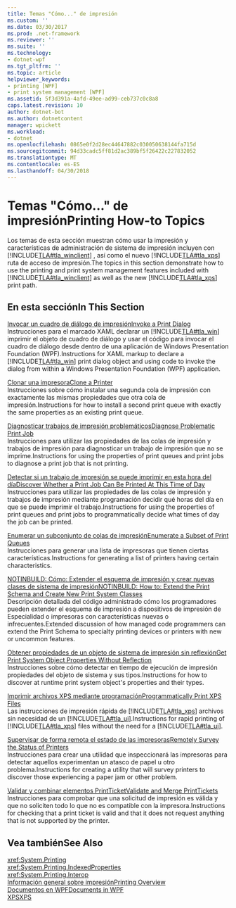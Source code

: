 ```yaml
---
title: Temas "Cómo..." de impresión
ms.custom: ''
ms.date: 03/30/2017
ms.prod: .net-framework
ms.reviewer: ''
ms.suite: ''
ms.technology:
- dotnet-wpf
ms.tgt_pltfrm: ''
ms.topic: article
helpviewer_keywords:
- printing [WPF]
- print system management [WPF]
ms.assetid: 5f3d391a-4afd-49ee-ad99-ceb737c0c8a8
caps.latest.revision: 10
author: dotnet-bot
ms.author: dotnetcontent
manager: wpickett
ms.workload:
- dotnet
ms.openlocfilehash: 0865e0f2d28ec44647882c030050638144fa715d
ms.sourcegitcommit: 94d33cadc5ff81d2ac389bf5f26422c227832052
ms.translationtype: MT
ms.contentlocale: es-ES
ms.lasthandoff: 04/30/2018
---
```

# <a name="printing-how-to-topics"></a><span data-ttu-id="768e7-102">Temas "Cómo..." de impresión</span><span class="sxs-lookup"><span data-stu-id="768e7-102">Printing How-to Topics</span></span>
<span data-ttu-id="768e7-103">Los temas de esta sección muestran cómo usar la impresión y características de administración de sistema de impresión incluyen con [!INCLUDE[TLA#tla_winclient](../../../../includes/tlasharptla-winclient-md.md)] , así como el nuevo [!INCLUDE[TLA#tla_xps](../../../../includes/tlasharptla-xps-md.md)] ruta de acceso de impresión.</span><span class="sxs-lookup"><span data-stu-id="768e7-103">The topics in this section demonstrate how to use the printing and print system management features included with [!INCLUDE[TLA#tla_winclient](../../../../includes/tlasharptla-winclient-md.md)] as well as the new [!INCLUDE[TLA#tla_xps](../../../../includes/tlasharptla-xps-md.md)] print path.</span></span>  
  
## <a name="in-this-section"></a><span data-ttu-id="768e7-104">En esta sección</span><span class="sxs-lookup"><span data-stu-id="768e7-104">In This Section</span></span>  
 [<span data-ttu-id="768e7-105">Invocar un cuadro de diálogo de impresión</span><span class="sxs-lookup"><span data-stu-id="768e7-105">Invoke a Print Dialog</span></span>](../../../../docs/framework/wpf/advanced/how-to-invoke-a-print-dialog.md)  
 <span data-ttu-id="768e7-106">Instrucciones para el marcado XAML declarar un [!INCLUDE[TLA#tla_win](../../../../includes/tlasharptla-win-md.md)] imprimir el objeto de cuadro de diálogo y usar el código para invocar el cuadro de diálogo desde dentro de una aplicación de Windows Presentation Foundation (WPF).</span><span class="sxs-lookup"><span data-stu-id="768e7-106">Instructions for XAML markup to declare a [!INCLUDE[TLA#tla_win](../../../../includes/tlasharptla-win-md.md)] print dialog object and using code to invoke the dialog from within a Windows Presentation Foundation (WPF) application.</span></span>  
  
 [<span data-ttu-id="768e7-107">Clonar una impresora</span><span class="sxs-lookup"><span data-stu-id="768e7-107">Clone a Printer</span></span>](../../../../docs/framework/wpf/advanced/how-to-clone-a-printer.md)  
 <span data-ttu-id="768e7-108">Instrucciones sobre cómo instalar una segunda cola de impresión con exactamente las mismas propiedades que otra cola de impresión.</span><span class="sxs-lookup"><span data-stu-id="768e7-108">Instructions for how to install a second print queue with exactly the same properties as an existing print queue.</span></span>  
  
 [<span data-ttu-id="768e7-109">Diagnosticar trabajos de impresión problemáticos</span><span class="sxs-lookup"><span data-stu-id="768e7-109">Diagnose Problematic Print Job</span></span>](../../../../docs/framework/wpf/advanced/how-to-diagnose-problematic-print-job.md)  
 <span data-ttu-id="768e7-110">Instrucciones para utilizar las propiedades de las colas de impresión y trabajos de impresión para diagnosticar un trabajo de impresión que no se imprime.</span><span class="sxs-lookup"><span data-stu-id="768e7-110">Instructions for using the properties of print queues and print jobs to diagnose a print job that is not printing.</span></span>  
  
 [<span data-ttu-id="768e7-111">Detectar si un trabajo de impresión se puede imprimir en esta hora del día</span><span class="sxs-lookup"><span data-stu-id="768e7-111">Discover Whether a Print Job Can Be Printed At This Time of Day</span></span>](../../../../docs/framework/wpf/advanced/how-to-discover-whether-a-print-job-can-be-printed-at-this-time-of-day.md)  
 <span data-ttu-id="768e7-112">Instrucciones para utilizar las propiedades de las colas de impresión y trabajos de impresión mediante programación decidir qué horas del día en que se puede imprimir el trabajo.</span><span class="sxs-lookup"><span data-stu-id="768e7-112">Instructions for using the properties of print queues and print jobs to programmatically decide what times of day the job can be printed.</span></span>  
  
 [<span data-ttu-id="768e7-113">Enumerar un subconjunto de colas de impresión</span><span class="sxs-lookup"><span data-stu-id="768e7-113">Enumerate a Subset of Print Queues</span></span>](../../../../docs/framework/wpf/advanced/how-to-enumerate-a-subset-of-print-queues.md)  
 <span data-ttu-id="768e7-114">Instrucciones para generar una lista de impresoras que tienen ciertas características.</span><span class="sxs-lookup"><span data-stu-id="768e7-114">Instructions for generating a list of printers having certain characteristics.</span></span>  
  
 [<span data-ttu-id="768e7-115">NOTINBUILD: Cómo: Extender el esquema de impresión y crear nuevas clases de sistema de impresión</span><span class="sxs-lookup"><span data-stu-id="768e7-115">NOTINBUILD: How to: Extend the Print Schema and Create New Print System Classes</span></span>](http://msdn.microsoft.com/library/a3600218-1ea5-478a-9853-6560464f2885)  
 <span data-ttu-id="768e7-116">Descripción detallada del código administrado cómo los programadores pueden extender el esquema de impresión a dispositivos de impresión de Especialidad o impresoras con características nuevas o infrecuentes.</span><span class="sxs-lookup"><span data-stu-id="768e7-116">Extended discussion of how managed code programmers can extend the Print Schema to specialty printing devices or printers with new or uncommon features.</span></span>  
  
 [<span data-ttu-id="768e7-117">Obtener propiedades de un objeto de sistema de impresión sin reflexión</span><span class="sxs-lookup"><span data-stu-id="768e7-117">Get Print System Object Properties Without Reflection</span></span>](../../../../docs/framework/wpf/advanced/how-to-get-print-system-object-properties-without-reflection.md)  
 <span data-ttu-id="768e7-118">Instrucciones sobre cómo detectar en tiempo de ejecución de impresión propiedades del objeto de sistema y sus tipos.</span><span class="sxs-lookup"><span data-stu-id="768e7-118">Instructions for how to discover at runtime print system object's properties and their types.</span></span>  
  
 [<span data-ttu-id="768e7-119">Imprimir archivos XPS mediante programación</span><span class="sxs-lookup"><span data-stu-id="768e7-119">Programmatically Print XPS Files</span></span>](../../../../docs/framework/wpf/advanced/how-to-programmatically-print-xps-files.md)  
 <span data-ttu-id="768e7-120">Las instrucciones de impresión rápida de [!INCLUDE[TLA#tla_xps](../../../../includes/tlasharptla-xps-md.md)] archivos sin necesidad de un [!INCLUDE[TLA#tla_ui](../../../../includes/tlasharptla-ui-md.md)].</span><span class="sxs-lookup"><span data-stu-id="768e7-120">Instructions for rapid printing of [!INCLUDE[TLA#tla_xps](../../../../includes/tlasharptla-xps-md.md)] files without the need for a [!INCLUDE[TLA#tla_ui](../../../../includes/tlasharptla-ui-md.md)].</span></span>  
  
 [<span data-ttu-id="768e7-121">Supervisar de forma remota el estado de las impresoras</span><span class="sxs-lookup"><span data-stu-id="768e7-121">Remotely Survey the Status of Printers</span></span>](../../../../docs/framework/wpf/advanced/how-to-remotely-survey-the-status-of-printers.md)  
 <span data-ttu-id="768e7-122">Instrucciones para crear una utilidad que inspeccionará las impresoras para detectar aquellos experimentan un atasco de papel u otro problema.</span><span class="sxs-lookup"><span data-stu-id="768e7-122">Instructions for creating a utility that will survey printers to discover those experiencing a paper jam or other problem.</span></span>  
  
 [<span data-ttu-id="768e7-123">Validar y combinar elementos PrintTicket</span><span class="sxs-lookup"><span data-stu-id="768e7-123">Validate and Merge PrintTickets</span></span>](../../../../docs/framework/wpf/advanced/how-to-validate-and-merge-printtickets.md)  
 <span data-ttu-id="768e7-124">Instrucciones para comprobar que una solicitud de impresión es válida y que no soliciten todo lo que no es compatible con la impresora.</span><span class="sxs-lookup"><span data-stu-id="768e7-124">Instructions for checking that a print ticket is valid and that it does not request anything that is not supported by the printer.</span></span>  
  
## <a name="see-also"></a><span data-ttu-id="768e7-125">Vea también</span><span class="sxs-lookup"><span data-stu-id="768e7-125">See Also</span></span>  
 <xref:System.Printing>  
 <xref:System.Printing.IndexedProperties>  
 <xref:System.Printing.Interop>  
 [<span data-ttu-id="768e7-126">Información general sobre impresión</span><span class="sxs-lookup"><span data-stu-id="768e7-126">Printing Overview</span></span>](../../../../docs/framework/wpf/advanced/printing-overview.md)  
 [<span data-ttu-id="768e7-127">Documentos en WPF</span><span class="sxs-lookup"><span data-stu-id="768e7-127">Documents in WPF</span></span>](../../../../docs/framework/wpf/advanced/documents-in-wpf.md)  
 [<span data-ttu-id="768e7-128">XPS</span><span class="sxs-lookup"><span data-stu-id="768e7-128">XPS</span></span>](http://www.microsoft.com/xps)
